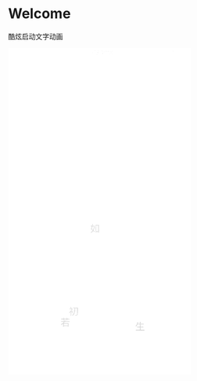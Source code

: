 # Welcome
酷炫启动文字动画

![Image](https://raw.githubusercontent.com/Miaolegemi9527/MarkdownPhotos/master/Welcome/welcome.gif)
